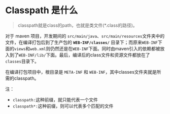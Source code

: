 # Classpath 是什么

> classpath就是class的path，也就是类文件(*.class的路径)。

对于 maven 项目，开发期间的 `src/main/java`、`src/main/resources`文件夹中的文件，在编译打包后到了生产包的 **`WEB-INF/classes/`** 目录下；而原来`WEB-INF`下面的`views`和`web.xml`则仍然还是在`WEB-INF`下面。同时由maven引入的依赖都被放入到了`WEB-INF/lib/`下面。最后，编译后的class文件和资源文件都放在了`classes`目录下。

在编译打包项目中，根目录是 `META-INF` 和 `WEB-INF`，其中classes文件夹就是所需的classpath。

注：
- `classpath:`这种前缀，就只能代表一个文件
- `classpath*:`这种前缀，则可以代表多个匹配的文件